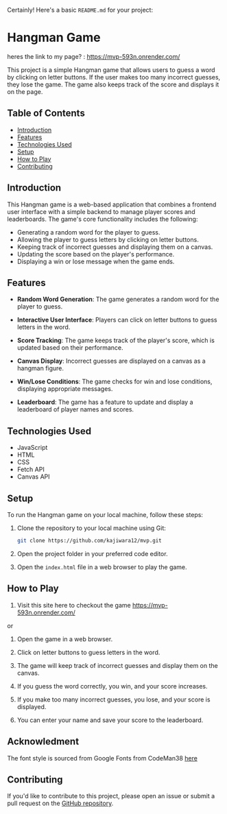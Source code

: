 Certainly! Here's a basic `README.md` for your project:

# Hangman Game

heres the link to my page? : https://mvp-593n.onrender.com/

This project is a simple Hangman game that allows users to guess a word by clicking on letter buttons. If the user makes too many incorrect guesses, they lose the game. The game also keeps track of the score and displays it on the page.

## Table of Contents

- [Introduction](#introduction)
- [Features](#features)
- [Technologies Used](#technologies-used)
- [Setup](#setup)
- [How to Play](#how-to-play)
- [Contributing](#contributing)

## Introduction

This Hangman game is a web-based application that combines a frontend user interface with a simple backend to manage player scores and leaderboards. The game's core functionality includes the following:

- Generating a random word for the player to guess.
- Allowing the player to guess letters by clicking on letter buttons.
- Keeping track of incorrect guesses and displaying them on a canvas.
- Updating the score based on the player's performance.
- Displaying a win or lose message when the game ends.

## Features

- **Random Word Generation**: The game generates a random word for the player to guess.

- **Interactive User Interface**: Players can click on letter buttons to guess letters in the word.

- **Score Tracking**: The game keeps track of the player's score, which is updated based on their performance.

- **Canvas Display**: Incorrect guesses are displayed on a canvas as a hangman figure.

- **Win/Lose Conditions**: The game checks for win and lose conditions, displaying appropriate messages.

- **Leaderboard**: The game has a feature to update and display a leaderboard of player names and scores.

## Technologies Used

- JavaScript
- HTML
- CSS
- Fetch API
- Canvas API

## Setup

To run the Hangman game on your local machine, follow these steps:

1. Clone the repository to your local machine using Git:

   ```bash
   git clone https://github.com/kajiwara12/mvp.git
   ```

2. Open the project folder in your preferred code editor.

3. Open the `index.html` file in a web browser to play the game.

## How to Play

1. Visit this site here to checkout the game https://mvp-593n.onrender.com/

or

1. Open the game in a web browser.

2. Click on letter buttons to guess letters in the word.

3. The game will keep track of incorrect guesses and display them on the canvas.

4. If you guess the word correctly, you win, and your score increases.

5. If you make too many incorrect guesses, you lose, and your score is displayed.

6. You can enter your name and save your score to the leaderboard.

## Acknowledment

The font style is sourced from Google Fonts from CodeMan38 [here](https://fonts.google.com/?query=CodeMan38)

## Contributing

If you'd like to contribute to this project, please open an issue or submit a pull request on the [GitHub repository](https://github.com/kajiwara12/mvp).
